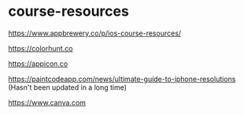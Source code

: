 # course-resources

https://www.appbrewery.co/p/ios-course-resources/

https://colorhunt.co

https://appicon.co

https://paintcodeapp.com/news/ultimate-guide-to-iphone-resolutions (Hasn't been updated in a long time)

https://www.canva.com
